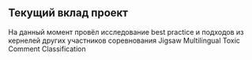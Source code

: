 ## Текущий вклад проект
На данный момент провёл исследование best practice и подходов из кернелей других участников соревнования Jigsaw Multilingual Toxic Comment Classification

